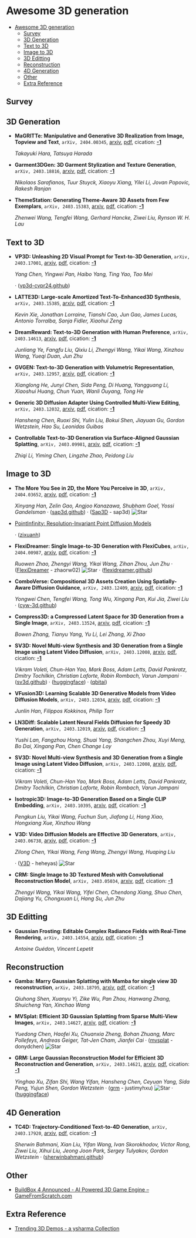 # Awesome 3D generation

- [Awesome 3D generation](#awesome-3d-generation)
	- [Survey](#survey)
	- [3D Generation](#3d-generation)
	- [Text to 3D](#text-to-3d)
	- [Image to 3D](#image-to-3d)
	- [3D Editting](#3d-editting)
	- [Reconstruction](#reconstruction)
	- [4D Generation](#4d-generation)
	- [Other](#other)
	- [Extra Reference](#extra-reference)


## Survey


## 3D Generation
- **MaGRITTe: Manipulative and Generative 3D Realization from Image, Topview
  and Text**, `arXiv, 2404.00345`, [arxiv](http://arxiv.org/abs/2404.00345v1), [pdf](http://arxiv.org/pdf/2404.00345v1.pdf), cication: [**-1**](None)

	 *Takayuki Hara, Tatsuya Harada*
- **Garment3DGen: 3D Garment Stylization and Texture Generation**, `arXiv, 2403.18816`, [arxiv](http://arxiv.org/abs/2403.18816v1), [pdf](http://arxiv.org/pdf/2403.18816v1.pdf), cication: [**-1**](None)

	 *Nikolaos Sarafianos, Tuur Stuyck, Xiaoyu Xiang, Yilei Li, Jovan Popovic, Rakesh Ranjan*
- **ThemeStation: Generating Theme-Aware 3D Assets from Few Exemplars**, `arXiv, 2403.15383`, [arxiv](http://arxiv.org/abs/2403.15383v1), [pdf](http://arxiv.org/pdf/2403.15383v1.pdf), cication: [**-1**](None)

	 *Zhenwei Wang, Tengfei Wang, Gerhard Hancke, Ziwei Liu, Rynson W. H. Lau*

## Text to 3D
- **VP3D: Unleashing 2D Visual Prompt for Text-to-3D Generation**, `arXiv, 2403.17001`, [arxiv](http://arxiv.org/abs/2403.17001v1), [pdf](http://arxiv.org/pdf/2403.17001v1.pdf), cication: [**-1**](None)

	 *Yang Chen, Yingwei Pan, Haibo Yang, Ting Yao, Tao Mei*

	 · ([vp3d-cvpr24.github](https://vp3d-cvpr24.github.io))
- **LATTE3D: Large-scale Amortized Text-To-Enhanced3D Synthesis**, `arXiv, 2403.15385`, [arxiv](http://arxiv.org/abs/2403.15385v1), [pdf](http://arxiv.org/pdf/2403.15385v1.pdf), cication: [**-1**](None)

	 *Kevin Xie, Jonathan Lorraine, Tianshi Cao, Jun Gao, James Lucas, Antonio Torralba, Sanja Fidler, Xiaohui Zeng*
- **DreamReward: Text-to-3D Generation with Human Preference**, `arXiv, 2403.14613`, [arxiv](http://arxiv.org/abs/2403.14613v1), [pdf](http://arxiv.org/pdf/2403.14613v1.pdf), cication: [**-1**](None)

	 *Junliang Ye, Fangfu Liu, Qixiu Li, Zhengyi Wang, Yikai Wang, Xinzhou Wang, Yueqi Duan, Jun Zhu*
- **GVGEN: Text-to-3D Generation with Volumetric Representation**, `arXiv, 2403.12957`, [arxiv](http://arxiv.org/abs/2403.12957v1), [pdf](http://arxiv.org/pdf/2403.12957v1.pdf), cication: [**-1**](None)

	 *Xianglong He, Junyi Chen, Sida Peng, Di Huang, Yangguang Li, Xiaoshui Huang, Chun Yuan, Wanli Ouyang, Tong He*
- **Generic 3D Diffusion Adapter Using Controlled Multi-View Editing**, `arXiv, 2403.12032`, [arxiv](http://arxiv.org/abs/2403.12032v2), [pdf](http://arxiv.org/pdf/2403.12032v2.pdf), cication: [**-1**](None)

	 *Hansheng Chen, Ruoxi Shi, Yulin Liu, Bokui Shen, Jiayuan Gu, Gordon Wetzstein, Hao Su, Leonidas Guibas*
- **Controllable Text-to-3D Generation via Surface-Aligned Gaussian
  Splatting**, `arXiv, 2403.09981`, [arxiv](http://arxiv.org/abs/2403.09981v1), [pdf](http://arxiv.org/pdf/2403.09981v1.pdf), cication: [**-1**](None)

	 *Zhiqi Li, Yiming Chen, Lingzhe Zhao, Peidong Liu*

## Image to 3D
- **The More You See in 2D, the More You Perceive in 3D**, `arXiv, 2404.03652`, [arxiv](http://arxiv.org/abs/2404.03652v1), [pdf](http://arxiv.org/pdf/2404.03652v1.pdf), cication: [**-1**](None)

	 *Xinyang Han, Zelin Gao, Angjoo Kanazawa, Shubham Goel, Yossi Gandelsman* · ([sap3d.github](https://sap3d.github.io/)) · ([Sap3D](https://github.com/sap3d/Sap3D) - sap3d) ![Star](https://img.shields.io/github/stars/sap3d/Sap3D.svg?style=social&label=Star)
- [PointInfinity: Resolution-Invariant Point Diffusion Models](https://zixuanh.com/projects/pointinfinity/paper.pdf)

	 · ([zixuanh](https://zixuanh.com/projects/pointinfinity))
- **FlexiDreamer: Single Image-to-3D Generation with FlexiCubes**, `arXiv, 2404.00987`, [arxiv](http://arxiv.org/abs/2404.00987v1), [pdf](http://arxiv.org/pdf/2404.00987v1.pdf), cication: [**-1**](None)

	 *Ruowen Zhao, Zhengyi Wang, Yikai Wang, Zihan Zhou, Jun Zhu* · ([FlexiDreamer](https://github.com/zhaorw02/FlexiDreamer) - zhaorw02) ![Star](https://img.shields.io/github/stars/zhaorw02/FlexiDreamer.svg?style=social&label=Star) · ([flexidreamer.github](https://flexidreamer.github.io/))
- **ComboVerse: Compositional 3D Assets Creation Using Spatially-Aware
  Diffusion Guidance**, `arXiv, 2403.12409`, [arxiv](http://arxiv.org/abs/2403.12409v1), [pdf](http://arxiv.org/pdf/2403.12409v1.pdf), cication: [**-1**](None)

	 *Yongwei Chen, Tengfei Wang, Tong Wu, Xingang Pan, Kui Jia, Ziwei Liu* · ([cyw-3d.github](https://cyw-3d.github.io/ComboVerse/))
- **Compress3D: a Compressed Latent Space for 3D Generation from a Single
  Image**, `arXiv, 2403.13524`, [arxiv](http://arxiv.org/abs/2403.13524v1), [pdf](http://arxiv.org/pdf/2403.13524v1.pdf), cication: [**-1**](None)

	 *Bowen Zhang, Tianyu Yang, Yu Li, Lei Zhang, Xi Zhao*
- **SV3D: Novel Multi-view Synthesis and 3D Generation from a Single Image
  using Latent Video Diffusion**, `arXiv, 2403.12008`, [arxiv](http://arxiv.org/abs/2403.12008v1), [pdf](http://arxiv.org/pdf/2403.12008v1.pdf), cication: [**-1**](None)

	 *Vikram Voleti, Chun-Han Yao, Mark Boss, Adam Letts, David Pankratz, Dmitry Tochilkin, Christian Laforte, Robin Rombach, Varun Jampani* · ([sv3d.github](https://sv3d.github.io/index.html)) · ([huggingface](https://huggingface.co/stabilityai/sv3d)) · ([qbitai](https://www.qbitai.com/2024/03/129190.html))
- **VFusion3D: Learning Scalable 3D Generative Models from Video Diffusion
  Models**, `arXiv, 2403.12034`, [arxiv](http://arxiv.org/abs/2403.12034v1), [pdf](http://arxiv.org/pdf/2403.12034v1.pdf), cication: [**-1**](None)

	 *Junlin Han, Filippos Kokkinos, Philip Torr*
- **LN3Diff: Scalable Latent Neural Fields Diffusion for Speedy 3D
  Generation**, `arXiv, 2403.12019`, [arxiv](http://arxiv.org/abs/2403.12019v1), [pdf](http://arxiv.org/pdf/2403.12019v1.pdf), cication: [**-1**](None)

	 *Yushi Lan, Fangzhou Hong, Shuai Yang, Shangchen Zhou, Xuyi Meng, Bo Dai, Xingang Pan, Chen Change Loy*
- **SV3D: Novel Multi-view Synthesis and 3D Generation from a Single Image
  using Latent Video Diffusion**, `arXiv, 2403.12008`, [arxiv](http://arxiv.org/abs/2403.12008v1), [pdf](http://arxiv.org/pdf/2403.12008v1.pdf), cication: [**-1**](None)

	 *Vikram Voleti, Chun-Han Yao, Mark Boss, Adam Letts, David Pankratz, Dmitry Tochilkin, Christian Laforte, Robin Rombach, Varun Jampani*
- **Isotropic3D: Image-to-3D Generation Based on a Single CLIP Embedding**, `arXiv, 2403.10395`, [arxiv](http://arxiv.org/abs/2403.10395v1), [pdf](http://arxiv.org/pdf/2403.10395v1.pdf), cication: [**-1**](None)

	 *Pengkun Liu, Yikai Wang, Fuchun Sun, Jiafang Li, Hang Xiao, Hongxiang Xue, Xinzhou Wang*
- **V3D: Video Diffusion Models are Effective 3D Generators**, `arXiv, 2403.06738`, [arxiv](http://arxiv.org/abs/2403.06738v1), [pdf](http://arxiv.org/pdf/2403.06738v1.pdf), cication: [**-1**](None)

	 *Zilong Chen, Yikai Wang, Feng Wang, Zhengyi Wang, Huaping Liu*

	 · ([V3D](https://github.com/heheyas/V3D) - heheyas) ![Star](https://img.shields.io/github/stars/heheyas/V3D.svg?style=social&label=Star)
- **CRM: Single Image to 3D Textured Mesh with Convolutional Reconstruction
  Model**, `arXiv, 2403.05034`, [arxiv](http://arxiv.org/abs/2403.05034v1), [pdf](http://arxiv.org/pdf/2403.05034v1.pdf), cication: [**-1**](None)

	 *Zhengyi Wang, Yikai Wang, Yifei Chen, Chendong Xiang, Shuo Chen, Dajiang Yu, Chongxuan Li, Hang Su, Jun Zhu*

## 3D Editting
- **Gaussian Frosting: Editable Complex Radiance Fields with Real-Time
  Rendering**, `arXiv, 2403.14554`, [arxiv](http://arxiv.org/abs/2403.14554v1), [pdf](http://arxiv.org/pdf/2403.14554v1.pdf), cication: [**-1**](None)

	 *Antoine Guédon, Vincent Lepetit*


## Reconstruction
- **Gamba: Marry Gaussian Splatting with Mamba for single view 3D
  reconstruction**, `arXiv, 2403.18795`, [arxiv](http://arxiv.org/abs/2403.18795v1), [pdf](http://arxiv.org/pdf/2403.18795v1.pdf), cication: [**-1**](None)

	 *Qiuhong Shen, Xuanyu Yi, Zike Wu, Pan Zhou, Hanwang Zhang, Shuicheng Yan, Xinchao Wang*
- **MVSplat: Efficient 3D Gaussian Splatting from Sparse Multi-View Images**, `arXiv, 2403.14627`, [arxiv](http://arxiv.org/abs/2403.14627v1), [pdf](http://arxiv.org/pdf/2403.14627v1.pdf), cication: [**-1**](None)

	 *Yuedong Chen, Haofei Xu, Chuanxia Zheng, Bohan Zhuang, Marc Pollefeys, Andreas Geiger, Tat-Jen Cham, Jianfei Cai* · ([mvsplat](https://github.com/donydchen/mvsplat) - donydchen) ![Star](https://img.shields.io/github/stars/donydchen/mvsplat.svg?style=social&label=Star)
- **GRM: Large Gaussian Reconstruction Model for Efficient 3D Reconstruction
  and Generation**, `arXiv, 2403.14621`, [arxiv](http://arxiv.org/abs/2403.14621v1), [pdf](http://arxiv.org/pdf/2403.14621v1.pdf), cication: [**-1**](None)

	 *Yinghao Xu, Zifan Shi, Wang Yifan, Hansheng Chen, Ceyuan Yang, Sida Peng, Yujun Shen, Gordon Wetzstein* · ([grm](https://github.com/justimyhxu/grm) - justimyhxu) ![Star](https://img.shields.io/github/stars/justimyhxu/grm.svg?style=social&label=Star) · ([huggingface](https://huggingface.co/spaces/GRM-demo/GRM))

## 4D Generation
- **TC4D: Trajectory-Conditioned Text-to-4D Generation**, `arXiv, 2403.17920`, [arxiv](http://arxiv.org/abs/2403.17920v1), [pdf](http://arxiv.org/pdf/2403.17920v1.pdf), cication: [**-1**](None)

	 *Sherwin Bahmani, Xian Liu, Yifan Wang, Ivan Skorokhodov, Victor Rong, Ziwei Liu, Xihui Liu, Jeong Joon Park, Sergey Tulyakov, Gordon Wetzstein* · ([sherwinbahmani.github](https://sherwinbahmani.github.io/tc4d))

## Other
- [BuildBox 4 Announced - AI Powered 3D Game Engine – GameFromScratch.com](https://gamefromscratch.com/buildbox-4-announced-ai-powered-3d-game-engine/)


## Extra Reference
- [Trending 3D Demos - a ysharma Collection](https://huggingface.co/collections/ysharma/trending-3d-demos-65f87404544586e693d16a6b)